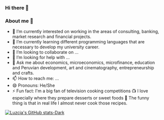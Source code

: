 ### Hi there 👋

### About me 💃

- 🔭 I’m currently interested on working in the areas of consulting, banking, market research and financial projects.
- 🌱 I’m currently learning different programming languages that are necessary to develop my university career. 
- 👯 I’m looking to collaborate on ...
- 🤔 I’m looking for help with ...
- 💬 Ask me about economics, microeconomics, microfinance, education and Peruvian development, art and cinematography, entrepreneurship and crafts.
- 📫 How to reach me: ...
- 😄 Pronouns: He/She
- ⚡ Fun fact: I'm a big fan of television cooking competitions 📺 I love especially where they prepare desserts or sweet foods 🍫 The funny thing is that in real life I almost never cook those recipes.


[![Luzcia's GitHub stats-Dark](https://github-readme-stats.vercel.app/api?username=LuzciaHA&show_icons=true&hide=stars,issues&theme=dark#gh-dark-mode-only)](https://github.com/LuzciaHA/github-readme-stats#gh-dark-mode-only)

